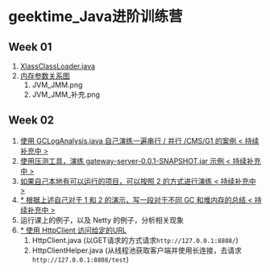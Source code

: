 # geektime_Java进阶训练营

## Week 01

1. [XlassClassLoader.java](https://github.com/J-doIt/geektime_java_tc/blob/main/k-jvm/src/main/java/org/kayla/jvm/XlassClassLoader.java)
2. [内存参数关系图](https://github.com/J-doIt/geektime_java_tc/tree/main/resources/week01)
   1.  JVM_JMM.png
   2.  JVM_JMM_补充.png

## Week 02

1. [ 使用 GCLogAnalysis.java 自己演练一遍串行 / 并行 /CMS/G1 的案例 < 持续补充中 >  ](https://github.com/J-doIt/geektime_java_tc/blob/main/resources/week02/Week02%E4%BD%9C%E4%B8%9A-1.md)
2. [ 使用压测工具，演练 gateway-server-0.0.1-SNAPSHOT.jar 示例 < 持续补充中 > ](https://github.com/J-doIt/geektime_java_tc/blob/main/resources/week02/Week02%E4%BD%9C%E4%B8%9A-2.md)
3. [ 如果自己本地有可以运行的项目，可以按照 2 的方式进行演练 < 持续补充中 > ](https://github.com/J-doIt/geektime_java_tc/blob/main/resources/week02/Week02%E4%BD%9C%E4%B8%9A-3.md)
4. [ * 根据上述自己对于 1 和 2 的演示，写一段对于不同 GC 和堆内存的总结 < 持续补充中 > ](https://github.com/J-doIt/geektime_java_tc/blob/main/resources/week02/Week02%E4%BD%9C%E4%B8%9A-4.md)
5. 运行课上的例子，以及 Netty 的例子，分析相关现象
6. [ * 使用 HttpClient 访问给定的URL ](https://github.com/J-doIt/geektime_java_tc/tree/main/k-nio/src/main/java/org/kayla/nio/httpclient/client)
   1.  HttpClient.java (以GET请求的方式请求`http://127.0.0.1:8808/`)
   2.  HttpClientHelper.java (从线程池获取客户端并使用长连接，去请求`http://127.0.0.1:8808/test`)

